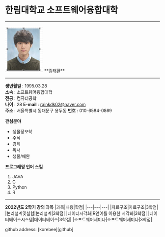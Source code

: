 # 한림대학교 소프트웨어융합대학
---


<img src=증명사진.PNG height=150 widht=150>
**김태환**

---

**생년월일** : 1995.03.28   
**소속** : 소프트웨어융합대학   
**전공** : 컴퓨터공학   
**나이** : 28
**E-mail** : rainkdk02@naver.com   
**주소** : 서울특별시 동대문구 용두동
**번호** : 010-6584-0869


**관심분야**
* 생물정보학
* 주식
* 경제
* 독서
* 생물/애완

**프로그래밍 언어 스킬**
1. JAVA
2. C
3. Python
4. R

------------------

**2022년도 2학기 강의 과목**
|과목|내용|학점|
|---|---|---|
|자료구조|자료구조|3학점|
|논리설계및실험|논리설계|3학점|
|데이터시각화|R언어를 이용한 시각화|3학점|
|데이터베이스시스템|데이터베이스|3학점|
|소프트웨어세미나|소프트웨어세미나|3학점|


github address:  [korebee][github]

[githube]:http://github.com/korebee


